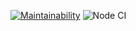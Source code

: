 [![Maintainability](https://api.codeclimate.com/v1/badges/a99a88d28ad37a79dbf6/maintainability)](https://codeclimate.com/github/codeclimate/codeclimate/maintainability)
![Node CI](https://github.com/git@github.com:antonsokolow/frontend-project-lvl1.git/actions/workflows/main.yml/badge.svg)
